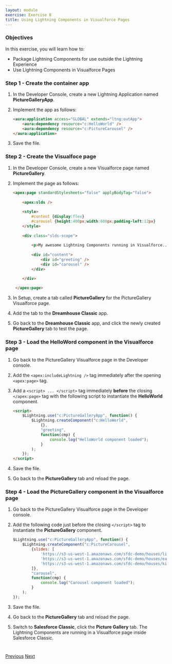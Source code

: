 ```yaml
---
layout: module
exercise: Exercise 8
title: Using Lightning Components in Visualforce Pages
---
```


### Objectives

In this exercise, you will learn how to:
* Package Lightning Components for use outside the Lightning Experience
* Use Lightning Components in Visualforce Pages

### Step 1 - Create the container app

1. In the Developer Console, create a new Lightning Application named **PictureGalleryApp**.

1. Implement the app as follows:

    ```html
    <aura:application access="GLOBAL" extends="ltng:outApp"> 
        <aura:dependency resource="c:HelloWorld" />
        <aura:dependency resource="c:PictureCarousel" />
    </aura:application>
    ```

1. Save the file.    
    
### Step 2 - Create the Visualfoce page

1. In the Developer Console, create a new Visualforce page named **PictureGallery**.
1. Implement the page as follows:

    ```html
    <apex:page standardStylesheets="false" applyBodyTag="false">
        
        <apex:slds />
        
        <style>
            #content {display:flex}
            #carousel {height:400px;width:600px;padding-left:12px}
        </style>
        
        <div class="slds-scope">    
        
            <p>My awesome Lightning Components running in Visualforce...</p> 
            
            <div id="content">
                <div id="greeting" />
                <div id="carousel" />
            </div>
    
        </div>
            
     </apex:page>
     ```
    
1. In Setup, create a tab called **PictureGallery** for the PictureGallery Visualforce page.
    
1. Add the tab to the **Dreamhouse Classic** app.
    
1. Go back to the **Dreamhouse Classic** app, and click the newly created **PictureGallery** tab to test the page.  

### Step 3 - Load the HelloWord component in the Visualforce page 

1. Go back to the PictureGallery Visualforce page in the Developer console.

1. Add the `<apex:includeLightning />` tag immediately after the opening `<apex:page>` tag.
    
1. Add a `<script> ... </script>` tag immediately **before** the closing `</apex:page>` tag with the following script to instantiate the **HelloWorld** component.
    
    ```html
    <script>
        $Lightning.use("c:PictureGalleryApp", function() {
            $Lightning.createComponent("c:HelloWorld",
                {},
                "greeting",
                function(cmp) {
                    console.log("HelloWorld component loaded");
                }
            );
        });
    </script>
    ```

1. Save the file.

1. Go back to the **PictureGallery** tab and reload the page.
  
### Step 4 - Load the PictureGallery component in the Visualforce page 

1. Go back to the PictureGallery Visualforce page in the Developer console.

1. Add the following code just before the closing `</script>` tag to instantiate the **PictureGallery** component.   
    
    ```js
    $Lightning.use("c:PictureGalleryApp", function() {
        $Lightning.createComponent("c:PictureCarousel",
            {slides: [
                'https://s3-us-west-1.amazonaws.com/sfdc-demo/houses/living_room.jpg',
                'https://s3-us-west-1.amazonaws.com/sfdc-demo/houses/eatinkitchen.jpg',
                'https://s3-us-west-1.amazonaws.com/sfdc-demo/houses/kitchen.jpg'
            ]},
            "carousel",
            function(cmp) {
                console.log("Carousel component loaded");
            }
        );
    });
    ```

1. Save the file.

1. Go back to the **PictureGallery** tab and reload the page.

1. Switch to **Salesforce Classic**, click the **Picture Gallery** tab. The Lightning Components are running in a Visualforce page inside Salesforce Classic.

<div class="row" style="margin-top:40px;">
<div class="col-sm-12">
<a href="Exercise_5b.html" class="btn btn-default"><i class="glyphicon glyphicon-chevron-left"></i> Previous</a>
<a href="next.html" class="btn btn-default pull-right">Next <i class="glyphicon glyphicon-chevron-right"></i></a>
</div>
</div>
